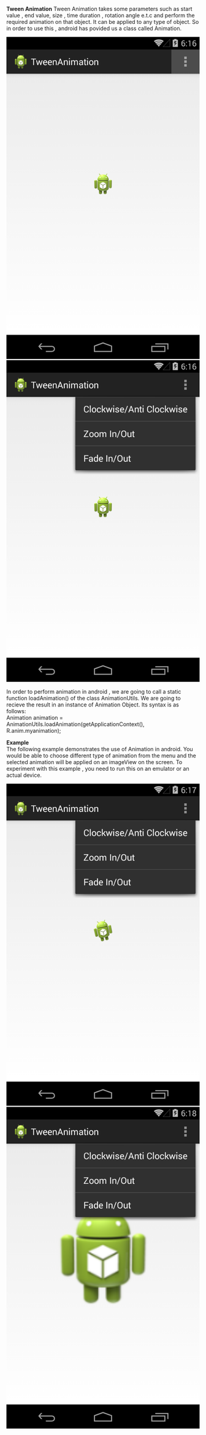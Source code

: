 **Tween Animation**
  Tween Animation takes some parameters such as start value , end value, size , time duration , rotation angle e.t.c and perform the required animation on that object. It can be applied to any type of object. So in order to use this , android has povided us a class called Animation.
  
![screen 1](https://github.com/ashokslsk/TweenAnimation/blob/master/screens/1.png)
![screen 2](https://github.com/ashokslsk/TweenAnimation/blob/master/screens/2.png)

In order to perform animation in android , we are going to call a static function loadAnimation() of the class AnimationUtils. We are going to recieve the result in an instance of Animation Object. Its syntax is as follows:      
           Animation animation = AnimationUtils.loadAnimation(getApplicationContext(), R.anim.myanimation);


**Example**  
The following example demonstrates the use of Animation in android. You would be able to choose different type of animation from the menu and the selected animation will be applied on an imageView on the screen. To experiment with this example , you need to run this on an emulator or an actual device.         


![screen 3](https://github.com/ashokslsk/TweenAnimation/blob/master/screens/3.png)
![screen 4](https://github.com/ashokslsk/TweenAnimation/blob/master/screens/4.png)

